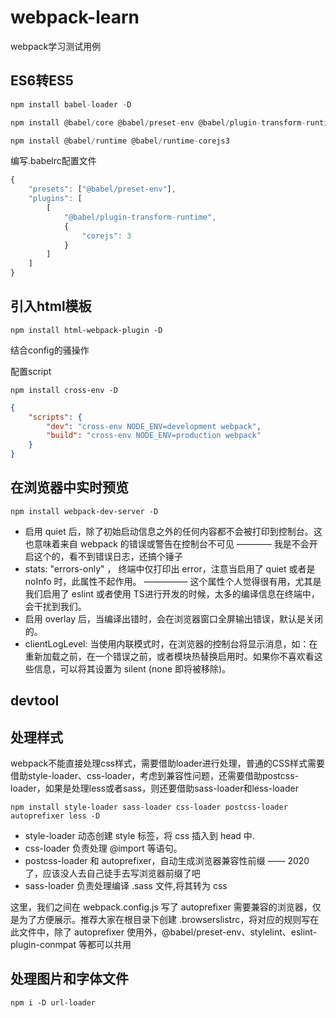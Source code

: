 # webpack-learn
webpack学习测试用例

## ES6转ES5
~~~js
npm install babel-loader -D
~~~

~~~js
npm install @babel/core @babel/preset-env @babel/plugin-transform-runtime -D

npm install @babel/runtime @babel/runtime-corejs3
~~~

编写.babelrc配置文件

~~~js
{
    "presets": ["@babel/preset-env"],
    "plugins": [
        [
            "@babel/plugin-transform-runtime",
            {
                "corejs": 3
            }
        ]
    ]
}

~~~

## 引入html模板

~~~shell
npm install html-webpack-plugin -D 
~~~

结合config的骚操作


配置script

~~~shell
npm install cross-env -D
~~~

~~~json
{
    "scripts": {
        "dev": "cross-env NODE_ENV=development webpack",
        "build": "cross-env NODE_ENV=production webpack"
    }
}
~~~

## 在浏览器中实时预览

~~~shell
npm install webpack-dev-server -D
~~~

- 启用 quiet 后，除了初始启动信息之外的任何内容都不会被打印到控制台。这也意味着来自 webpack 的错误或警告在控制台不可见 ———— 我是不会开启这个的，看不到错误日志，还搞个锤子
- stats: "errors-only" ， 终端中仅打印出 error，注意当启用了 quiet 或者是 noInfo 时，此属性不起作用。 ————— 这个属性个人觉得很有用，尤其是我们启用了 eslint 或者使用 TS进行开发的时候，太多的编译信息在终端中，会干扰到我们。
- 启用 overlay 后，当编译出错时，会在浏览器窗口全屏输出错误，默认是关闭的。
- clientLogLevel: 当使用内联模式时，在浏览器的控制台将显示消息，如：在重新加载之前，在一个错误之前，或者模块热替换启用时。如果你不喜欢看这些信息，可以将其设置为 silent (none 即将被移除)。

## devtool

## 处理样式
webpack不能直接处理css样式，需要借助loader进行处理，普通的CSS样式需要借助style-loader、css-loader，考虑到兼容性问题，还需要借助postcss-loader，如果是处理less或者sass，则还要借助sass-loader和less-loader

~~~shell
npm install style-loader sass-loader css-loader postcss-loader autoprefixer less -D
~~~

- style-loader 动态创建 style 标签，将 css 插入到 head 中.
- css-loader 负责处理 @import 等语句。
- postcss-loader 和 autoprefixer，自动生成浏览器兼容性前缀 —— 2020了，应该没人去自己徒手去写浏览器前缀了吧
- sass-loader 负责处理编译 .sass 文件,将其转为 css

这里，我们之间在 webpack.config.js 写了 autoprefixer 需要兼容的浏览器，仅是为了方便展示。推荐大家在根目录下创建 .browserslistrc，将对应的规则写在此文件中，除了 autoprefixer 使用外，@babel/preset-env、stylelint、eslint-plugin-conmpat 等都可以共用

## 处理图片和字体文件

~~~shell
npm i -D url-loader
~~~


